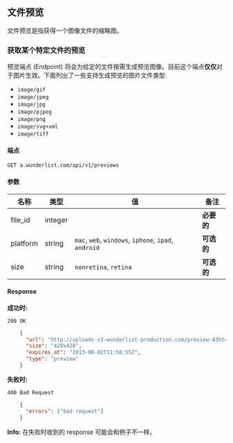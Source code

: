 ## 文件预览

文件预览是指获得一个图像文件的缩略图。

### 获取某个特定文件的预览

预览端点 (Endpoint) 将会为给定的文件按需生成预览图像。目前这个端点**仅仅**对于图片生效。下面列出了一些支持生成预览的图片文件类型:
* `image/gif`
* `image/jpeg`
* `image/jpg`
* `image/pjpeg`
* `image/png`
* `image/svg+xml`
* `image/tiff`

#### 端点

    GET a.wunderlist.com/api/v1/previews

#### 参数

名称 | 类型 | 值 | 备注|
-----|------|--------|-------
file_id|integer||**必要的**
platform|string|`mac`, `web`, `windows`, `iphone`, `ipad`, `android`|**可选的**
size|string|`nonretina`, `retina`|**可选的**

#### Response

**成功时:**

    200 OK

```json
    {
      "url": "http://uploads-s3-wunderlist-production.com/preview-43ht43-file.md",
      "size": "420x420",
      "expires_at": "2013-08-02T11:58:55Z",
      "type": "preview"
    }
```

**失败时:**

    400 Bad Request

```json
    {
      "errors": ["bad request"]
    }
```

**Info:** 在失败时收到的 response 可能会和例子不一样。
